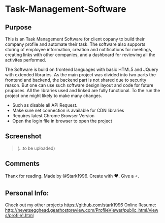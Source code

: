 # Task-Management-Software

## Purpose
This is an Task Management Software for client copany to build their company profile and automate their task. 
The software also supports storing of employee information, creation and notifications for meetings, creating 
links with other companies, and a dashboard for reviewing all the activites performed.

The Software is build on frontend languages with basic HTML5 and JQuery with extended libraries. As the main 
project was divided into two parts the frontend and backend, the backend part is not shared due to security 
reason. But one can use such software design layout and code for future pruposes. All the libraries used and 
linked are fully functional. To the run the project one might likely to make many changes.

- Such as disable all API Request.
- Make sure net connection is available for CDN libraries
- Requires latest Chrome Browser Version
- Open the login file in browser to open the project

## Screenshot
	
>(...to be uploaded)

## Comments

Thanx for reading. 
Made by @Stark1996. Create with :heart:. Give a :star:.


## Personal Info:

Check out my other projects https://github.com/stark1996
Online Resume: http://nevetsegghead.gearhostpreview.com/ProfileViewer/public_html/views/profile1.html
	
	
	
	
	
	
